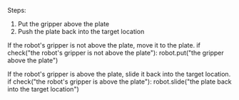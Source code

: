 

Steps: 
1. Put the gripper above the plate
2. Push the plate back into the target location

If the robot's gripper is not above the plate, move it to the plate.
if check("the robot's gripper is not above the plate"):
    robot.put("the gripper above the plate")

If the robot's gripper is above the plate, slide it back into the target location.
if check("the robot's gripper is above the plate"):
    robot.slide("the plate back into the target location")